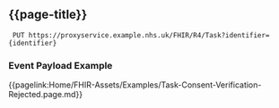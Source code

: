 ## {{page-title}}


 ```
  PUT https://proxyservice.example.nhs.uk/FHIR/R4/Task?identifier={identifier}
```

### Event Payload Example

{{pagelink:Home/FHIR-Assets/Examples/Task-Consent-Verification-Rejected.page.md}}